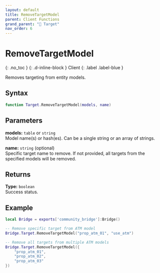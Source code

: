 ```yaml
---
layout: default
title: RemoveTargetModel
parent: Client Functions
grand_parent: "🎯 Target"
nav_order: 6
---
```


# RemoveTargetModel
{: .no_toc }
{: .d-inline-block }
Client
{: .label .label-blue }

Removes targeting from entity models.

## Syntax

```lua
function Target.RemoveTargetModel(models, name)
```

## Parameters

**models:** `table` or `string`  
Model name(s) or hash(es). Can be a single string or an array of strings.

**name:** `string` (optional)  
Specific target name to remove. If not provided, all targets from the specified models will be removed.

## Returns

**Type:** `boolean`  
Success status.

## Example

```lua
local Bridge = exports['community_bridge']:Bridge()

-- Remove specific target from ATM model
Bridge.Target.RemoveTargetModel("prop_atm_01", "use_atm")

-- Remove all targets from multiple ATM models
Bridge.Target.RemoveTargetModel({
    "prop_atm_01", 
    "prop_atm_02", 
    "prop_atm_03"
})
```
